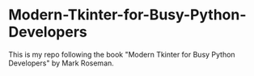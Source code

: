 # Modern-Tkinter-for-Busy-Python-Developers
This is my repo following the book "Modern Tkinter for Busy Python Developers" by Mark Roseman.
